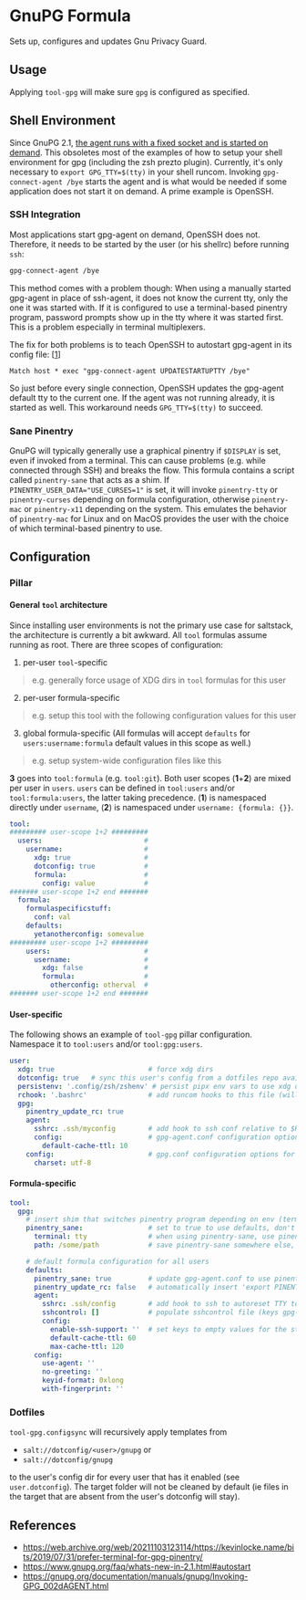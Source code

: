 # GnuPG Formula
Sets up, configures and updates Gnu Privacy Guard.

## Usage
Applying `tool-gpg` will make sure `gpg` is configured as specified.

## Shell Environment
Since GnuPG 2.1, [the agent runs with a fixed socket and is started on demand](https://www.gnupg.org/faq/whats-new-in-2.1.html#autostart). This obsoletes most of the examples of how to setup your shell environment for gpg (including the zsh prezto plugin). Currently, it's only necessary to `export GPG_TTY=$(tty)` in your shell runcom. Invoking `gpg-connect-agent /bye` starts the agent and is what would be needed if some application does not start it on demand. A prime example is OpenSSH.
### SSH Integration
Most applications start gpg-agent on demand, OpenSSH does not. Therefore, it needs to be started by the user (or his shellrc) before running `ssh`:
```bash
gpg-connect-agent /bye
```
This method comes with a problem though: When using a manually started gpg-agent in place of ssh-agent, it does not know the current tty, only the one it was started with. If it is configured to use a terminal-based pinentry program, password prompts show up in the tty where it was started first. This is a problem especially in terminal multiplexers.

The fix for both problems is to teach OpenSSH to autostart gpg-agent in its config file: [[1](https://bugzilla.mindrot.org/show_bug.cgi?id=2824#c9)]
```
Match host * exec "gpg-connect-agent UPDATESTARTUPTTY /bye"
```
So just before every single connection, OpenSSH updates the gpg-agent default tty to the current one. If the agent was not running already, it is started as well. This workaround needs `GPG_TTY=$(tty)` to succeed.

### Sane Pinentry
GnuPG will typically generally use a graphical pinentry if `$DISPLAY` is set, even if invoked from a terminal. This can cause problems (e.g. while connected through SSH) and breaks the flow. This formula contains a script called `pinentry-sane` that acts as a shim. If `PINENTRY_USER_DATA="USE_CURSES=1"` is set, it will invoke `pinentry-tty` or `pinentry-curses` depending on formula configuration, otherwise `pinentry-mac` or `pinentry-x11` depending on the system. This emulates the behavior of `pinentry-mac` for Linux and on MacOS provides the user with the choice of which terminal-based pinentry to use.

## Configuration
### Pillar
#### General `tool` architecture
Since installing user environments is not the primary use case for saltstack, the architecture is currently a bit awkward. All `tool` formulas assume running as root. There are three scopes of configuration:
1. per-user `tool`-specific
  > e.g. generally force usage of XDG dirs in `tool` formulas for this user
2. per-user formula-specific
  > e.g. setup this tool with the following configuration values for this user
3. global formula-specific (All formulas will accept `defaults` for `users:username:formula` default values in this scope as well.)
  > e.g. setup system-wide configuration files like this

**3** goes into `tool:formula` (e.g. `tool:git`). Both user scopes (**1**+**2**) are mixed per user in `users`. `users` can be defined in `tool:users` and/or `tool:formula:users`, the latter taking precedence. (**1**) is namespaced directly under `username`, (**2**) is namespaced under `username: {formula: {}}`.

```yaml
tool:
######### user-scope 1+2 #########
  users:                         #
    username:                    #
      xdg: true                  #
      dotconfig: true            #
      formula:                   #
        config: value            #
####### user-scope 1+2 end #######
  formula:
    formulaspecificstuff:
      conf: val
    defaults:
      yetanotherconfig: somevalue
######### user-scope 1+2 #########
    users:                       #
      username:                  #
        xdg: false               #
        formula:                 #
          otherconfig: otherval  #
####### user-scope 1+2 end #######
```

#### User-specific
The following shows an example of `tool-gpg` pillar configuration. Namespace it to `tool:users` and/or `tool:gpg:users`.
```yaml
user:
  xdg: true                       # force xdg dirs
  dotconfig: true   # sync this user's config from a dotfiles repo available as salt://dotconfig/<user>/iterm or salt://dotconfig/iterm
  persistenv: '.config/zsh/zshenv' # persist pipx env vars to use xdg dirs permanently (will be appended to file relative to $HOME)
  rchook: '.bashrc'               # add runcom hooks to this file (will be appended to file relative to $HOME)
  gpg:
    pinentry_update_rc: true
    agent:
      sshrc: .ssh/myconfig        # add hook to ssh conf relative to $HOME to autoreset TTY to current one on ssh launch
      config:                     # gpg-agent.conf configuration options for this user
        default-cache-ttl: 10
    config:                       # gpg.conf configuration options for this user
      charset: utf-8
```

#### Formula-specific
```yaml
tool:
  gpg:
    # insert shim that switches pinentry program depending on env (terminal -> tty/curses, gui -> x11/pinentry-mac)
    pinentry_sane:                # set to true to use defaults, don't specify or false to disable
      terminal: tty               # when using pinentry-sane, use pinentry-tty as default interface. also possible: curses
      path: /some/path            # save pinentry-sane somewhere else, not /usr/local/bin

    # default formula configuration for all users
    defaults:
      pinentry_sane: true         # update gpg-agent.conf to use pinentry-sane
      pinentry_update_rc: false   # automatically insert 'export PINENTRY_USER_DATA="USE_CURSES=1"' into shell rc to make shim functional
      agent:
        sshrc: .ssh/config        # add hook to ssh to autoreset TTY to current one on ssh launch
        sshcontrol: []            # populate sshcontrol file (keys gpg-agent uses for ssh connections)
        config:
          enable-ssh-support: ''  # set keys to empty values for the string without config value
          default-cache-ttl: 60
          max-cache-ttl: 120
      config:
        use-agent: ''
        no-greeting: ''
        keyid-format: 0xlong
        with-fingerprint: ''
```

### Dotfiles
`tool-gpg.configsync` will recursively apply templates from 

- `salt://dotconfig/<user>/gnupg` or
- `salt://dotconfig/gnupg`

to the user's config dir for every user that has it enabled (see `user.dotconfig`). The target folder will not be cleaned by default (ie files in the target that are absent from the user's dotconfig will stay).

## References
- https://web.archive.org/web/20211103123114/https://kevinlocke.name/bits/2019/07/31/prefer-terminal-for-gpg-pinentry/
- https://www.gnupg.org/faq/whats-new-in-2.1.html#autostart
- https://gnupg.org/documentation/manuals/gnupg/Invoking-GPG_002dAGENT.html
